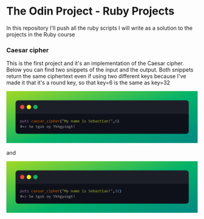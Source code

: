 # The Odin Project - Ruby Projects
In this repository I'll push all the ruby scripts I will write as a solution to the projects in the Ruby course

<h3>Caesar cipher</h3>
<p>This is the first project and it's an implementation of the Caesar cipher. Below you can find two snippets of the input and the output. Both snippets return the same ciphertext even if using two different keys because I've made it that it's a round key, so that key=6 is the same as key=32</p>
<img src="imgs/caesar_result_1.png">
<p style:"text-align:center;">and</p>
<img src="imgs/caesar_result_2.png">
